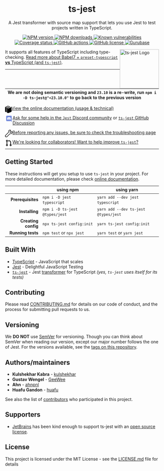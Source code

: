<h1 align="center">ts-jest</h1>

<p align="center">A Jest transformer with source map support that lets you use Jest to test projects written in TypeScript.</p>

<p align="center">
  <a href="https://www.npmjs.com/package/ts-jest"><img src="https://img.shields.io/npm/v/ts-jest/latest.svg?style=flat-square" alt="NPM version" /> </a>
  <a href="https://www.npmjs.com/package/ts-jest"><img src="https://img.shields.io/npm/dm/ts-jest.svg?style=flat-square" alt="NPM downloads"/> </a>
  <a href="https://snyk.io/test/github/kulshekhar/ts-jest"><img src="https://snyk.io/test/github/kulshekhar/ts-jest/badge.svg?style=flat-square" alt="Known vulnerabilities"/> </a>
  <a href="https://coveralls.io/github/kulshekhar/ts-jest?branch=main"><img src="https://coveralls.io/repos/github/kulshekhar/ts-jest/badge.svg?branch=main" alt="Coverage status"/> </a>
  <a href="https://actions-badge.atrox.dev/kulshekhar/ts-jest/goto?ref=main"><img alt="GitHub actions" src="https://img.shields.io/endpoint.svg?url=https%3A%2F%2Factions-badge.atrox.dev%2Fkulshekhar%2Fts-jest%2Fbadge%3Fref%3Dmain&style=flat-square" /> </a>
  <a href="https://github.com/kulshekhar/ts-jest/blob/main/LICENSE.md"><img src="https://img.shields.io/npm/l/ts-jest.svg?style=flat-square" alt="GitHub license"/> </a>
  <a href="https://gurubase.io/g/ts-jest"><img src="https://img.shields.io/badge/Gurubase-Ask%20ts-jest%20Guru-006BFF?style=flat-square" alt="Gurubase"/> </a>
</p>

<img src="./icon.png" align="right" title="ts-jest Logo" width="128" height="128">

It supports all features of TypeScript including type-checking. [Read more about Babel7 + `preset-typescript` **vs** TypeScript (and `ts-jest`)](https://kulshekhar.github.io/ts-jest/docs/babel7-or-ts).

---

| We are not doing semantic versioning and `23.10` is a re-write, run `npm i -D ts-jest@"<23.10.0"` to go back to the previous version |
| ------------------------------------------------------------------------------------------------------------------------------------ |

[<img src="./website/static/img/documentation.png" align="left" height="24"> View the online documentation (usage & technical)](https://kulshekhar.github.io/ts-jest)

[<img src="./website/static/img/discord.svg" align="left" height="24"> Ask for some help in the `Jest` Discord community](https://discord.gg/j6FKKQQrW9) or [`ts-jest` GitHub Discussion](https://github.com/kulshekhar/ts-jest/discussions)

[<img src="./website/static/img/troubleshooting.png" align="left" height="24"> Before reporting any issues, be sure to check the troubleshooting page](TROUBLESHOOTING.md)

[<img src="./website/static/img/pull-request.png" align="left" height="24"> We're looking for collaborators! Want to help improve `ts-jest`?](https://github.com/kulshekhar/ts-jest/issues/223)

---

## Getting Started

These instructions will get you setup to use `ts-jest` in your project. For more detailed documentation, please check [online documentation](https://kulshekhar.github.io/ts-jest).

|                     | using npm                      | using yarn                           |
| ------------------: | ------------------------------ | ------------------------------------ |
|   **Prerequisites** | `npm i -D jest typescript`     | `yarn add --dev jest typescript`     |
|      **Installing** | `npm i -D ts-jest @types/jest` | `yarn add --dev ts-jest @types/jest` |
| **Creating config** | `npx ts-jest config:init`      | `yarn ts-jest config:init`           |
|   **Running tests** | `npm test` or `npx jest`       | `yarn test` or `yarn jest`           |

## Built With

- [TypeScript](https://www.typescriptlang.org/) - JavaScript that scales
- [Jest](https://jestjs.io/) - Delightful JavaScript Testing
- [`ts-jest`](https://kulshekhar.github.io/ts-jest) - Jest [transformer](https://jestjs.io/docs/next/code-transformation#writing-custom-transformers) for TypeScript _(yes, `ts-jest` uses itself for its tests)_

## Contributing

Please read [CONTRIBUTING.md](CONTRIBUTING.md) for details on our code of conduct, and the process for submitting pull requests to us.

## Versioning

We **DO NOT** use [SemVer](https://semver.org/) for versioning. Though you can think about SemVer when reading our version, except our major number follows the one of Jest. For the versions available, see the [tags on this repository](https://github.com/kulshekhar/ts-jest/tags).

## Authors/maintainers

- **Kulshekhar Kabra** - [kulshekhar](https://github.com/kulshekhar)
- **Gustav Wengel** - [GeeWee](https://github.com/GeeWee)
- **Ahn** - [ahnpnl](https://github.com/ahnpnl)
- **Huafu Gandon** - [huafu](https://github.com/huafu)

See also the list of [contributors](https://github.com/kulshekhar/ts-jest/contributors) who participated in this project.

## Supporters

- [JetBrains](https://www.jetbrains.com/?from=ts-jest) has been kind enough to support ts-jest with an [open source license](https://www.jetbrains.com/community/opensource/?from=ts-jest).

## License

This project is licensed under the MIT License - see the [LICENSE.md](LICENSE.md) file for details
